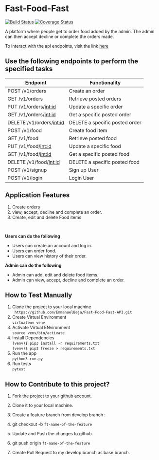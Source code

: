 # Fast-Food-Fast
[![Build Status](https://travis-ci.org/EmmanuelBeja/Fast-Food-Fast.svg?branch=ft-manipulate-food-item-160539846)](https://travis-ci.org/EmmanuelBeja/Fast-Food-Fast) [![Coverage Status](https://coveralls.io/repos/github/EmmanuelBeja/Fast-Food-Fast/badge.svg?branch=ft-manipulate-food-item-160539846)](https://coveralls.io/github/EmmanuelBeja/Fast-Food-Fast?branch=ft-manipulate-food-item-160539846)


  A platform where people get to order food added by the admin. The admin can then accept decline or complete the orders made.


   To interact with the api endpoints, visit the link [here](https://emmanuelbeja-fast-food-fast.herokuapp.com/v1/orders)<br>

  ## Use the following endpoints to perform the specified tasks

  | 	Endpoint                       | Functionality                                  |                  
  | ---------------------------------| -----------------------------------------------|
  | POST /v1/orders                  | Create an order                                |
  | GET /v1/orders                   | Retrieve posted orders                         |
  | PUT /v1/orders/<int:id>          | Update a specific order                        |                         
  | GET /v1/orders/<int:id>          | Get a specific posted order                    |
  | DELETE /v1/orders/<int:id>       | DELETE a specific posted order                 |
  | POST /v1/food                    | Create food item                               |
  | GET /v1/food                     | Retrieve posted food                           |
  | PUT /v1/food/<int:id>            | Update a specific food                         |                         
  | GET /v1/food/<int:id>            | Get a specific posted food                     |
  | DELETE /v1/food/<int:id>         | DELETE a specific posted food                  |
  | POST /v1/signup                  | Sign up User                                   |
  | POST /v1/login                   | Login User                                     |


  ## Application Features

  1. Create orders
  2. view, accept, decline and complete an order.
  3. Create, edit and delete Food items

  <br>

  **Users can do the following**

  * Users can create an account and log in.
  * Users can order food.
  * Users can view history of their order.

  **Admin can do the following**
  * Admin can add, edit and delete food items.
  * Admin can view, accept, decline and complete an order.

  ## How to Test Manually
  1. Clone the project to your local machine <br>
  		` https://github.com/EmmanuelBeja/Fast-Food-Fast-API.git`
  2. Create Virtual Environment <br>
  		`virtualenv venv`
  3. Activate Virtual ENvironment<br>
  		`source venv/bin/activate`
  4. Install Dependencies<br>
  		`(venv)$ pip3 install -r requirements.txt` <br>
  		`(venv)$ pip3 freeze > requirements.txt` <br>
  5. Run the app <br>
  		`python3 run.py`<br>
  6. Run tests <br>
  		`pytest`
  		<br>
  ## How to Contribute to this project?

  1. Fork the project to your github account.

  2. Clone it to your local machine.

  3. Create a feature branch from develop branch :

  4. git checkout -b `ft-name-of-the-feature`

  5. Update and Push the changes to github.

  6. git push origin `ft-name-of-the-feature`

  7. Create Pull Request to my develop branch as base branch.

